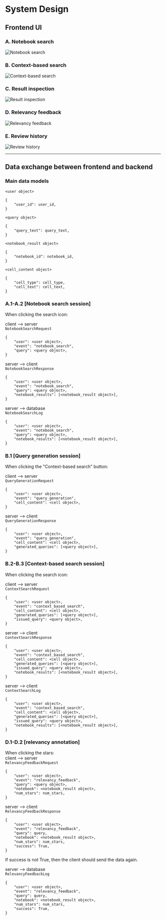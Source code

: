 # System Design
## Frontend UI
### A. Notebook search
![Notebook search](images/notebook_search.png)

### B. Context-based search
![Context-based search](images/context_based_search.png)

### C. Result inspection
![Result inspection](images/result_inspection.png)

### D. Relevancy feedback
![Relevancy feedback](images/relevancy_feedback.png)

### E. Review history
![Review history](images/review_history.png)


-----------------------------------------------------------------------------------------------
## Data exchange between frontend and backend
### Main data models
`<user object>` 
```
{
    "user_id": user_id, 
}
```

`<query object>` 
```
{
    "query_text": query_text, 
}
```

`<notebook_result object>` 
```
{
    "notebook_id": notebook_id, 
}
```

`<cell_content object>` 
```
{
    "cell_type": cell_type,
    "cell_text": cell_text,  
}
```


### A.1-A.2 [Notebook search session]
When clicking the search icon: 

client --> server \
`NotebookSearchRequest`
```
{
    "user": <user object>, 
    "event": "notebook_search", 
    "query": <query object>,
}
```

server --> client \
`NotebookSearchResponse`
```
{
    "user": <user object>,  
    "event": "notebook_search", 
    "query": <query object>, 
    "notebook_results": [<notebook_result object>], 
}
```
server --> database \
`NotebookSearchLog`
```
{
    "user": <user object>,  
    "event": "notebook_search", 
    "query": <query object>, 
    "notebook_results": [<notebook_result object>], 
}
```


### B.1 [Query generation session]
When clicking the "Context-based search" button: 

client --> server \
`QueryGenerationRequest`
```
{
    "user": <user object>, 
    "event": "query_generation", 
    "cell_content": <cell object>, 
}
```

server --> client \
`QueryGenerationResponse`
```
{
    "user": <user object>, 
    "event": "query_generation", 
    "cell_content": <cell object>, 
    "generated_queries": [<query object>], 
}
```

### B.2-B.3 [Context-based search session]
When clicking the search icon:

client --> server \
`ContextSearchRequest`
```
{
    "user": <user object>, 
    "event": "context_based_search", 
    "cell_content": <cell object>, 
    "generated_queries": [<query object>], 
    "issued_query": <query object>, 
}
```

server --> client \
`ContextSearchResponse`
```
{
    "user": <user object>, 
    "event": "context_based_search", 
    "cell_content": <cell object>, 
    "generated_queries": [<query object>], 
    "issued_query": <query object>, 
    "notebook_results": [<notebook_result object>], 
}
```

server --> client \
`ContextSearchLog`
```
{
    "user": <user object>, 
    "event": "context_based_search", 
    "cell_content": <cell object>, 
    "generated_queries": [<query object>], 
    "issued_query": <query object>, 
    "notebook_results": [<notebook_result object>], 
}
```


### D.1-D.2 [relevancy annotation]
When clicking the stars: \
client --> server \
`RelevancyFeedbackRequest`
```
{
    "user": <user object>, 
    "event": "relevancy_feedback", 
    "query": <query object>, 
    "notebook": <notebook_result object>, 
    "num_stars": num_stars, 
}
```

server --> client \
`RelevancyFeedbackResponse`
```
{
    "user": <user object>, 
    "event": "relevancy_feedback", 
    "query": query, 
    "notebook": <notebook_result object>, 
    "num_stars": num_stars, 
    "success": True, 
}
```
If success is not True, then the client should send the data again. 

server --> database \
`RelevancyFeedbackLog`
```
{
    "user": <user object>, 
    "event": "relevancy_feedback", 
    "query": query, 
    "notebook": <notebook_result object>, 
    "num_stars": num_stars, 
    "success": True, 
}
```